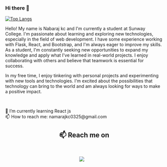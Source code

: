### Hi there 👋
[![Top Langs](https://github-readme-stats.vercel.app/api/top-langs/?username=namarajk&layout=compact)](https://github.com/namarajk/github-readme-stats)
<p>
  
Hello! My name is Nabaraj kc and I'm currently a student at Sunway College. I'm passionate about learning and exploring new technologies, especially in the field of web development. I have some experience working with Flask, React, and Bootstrap, and I'm always eager to improve my skills.
<br>
As a student, I'm constantly seeking new opportunities to expand my knowledge and apply what I've learned in real-world projects. I enjoy collaborating with others and believe that teamwork is essential for success.

In my free time, I enjoy tinkering with personal projects and experimenting with new tools and technologies. I'm excited about the possibilities that technology can bring to the world and am always looking for ways to make a positive impact.

<br>
  <p/>
🌱 I’m currently learning React js
<br>
📫 How to reach me: namarajkc0325@gmail.com
<br>

<h2  align="center">📫 Reach me on</h2>
<br> 
<p align="center">
  <a href="nabaraj:namarajkc0325@gmail.com?subject=Hello%20Ileri,%20From%20Github"><img src="https://img.shields.io/badge/gmail-%23D14836.svg?&style=for-the-badge&logo=gmail&logoColor=white" /></a>&nbsp;&nbsp;&nbsp;&nbsp;
</p>
<br>
<!--
**namarajk/namarajk** is a ✨ _special_ ✨ repository because its `README.md` (this file) appears on your GitHub profile.


Here are some ideas to get you started:

- 🔭 I’m currently working on ...
- 🌱 I’m currently learning ...
- 👯 I’m looking to collaborate on ...
- 🤔 I’m looking for help with ...
- 💬 Ask me about ...
- 📫 How to reach me: ...
- 😄 Pronouns: ...
- ⚡ Fun fact: ...
-->
